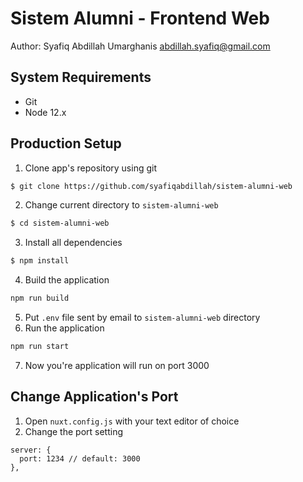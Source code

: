 # Sistem Alumni - Frontend Web
Author: Syafiq Abdillah Umarghanis abdillah.syafiq@gmail.com
## System Requirements
- Git
- Node 12.x
## Production Setup

1. Clone app's repository using git
``` bash
$ git clone https://github.com/syafiqabdillah/sistem-alumni-web
```
2. Change current directory to `sistem-alumni-web`
``` bash
$ cd sistem-alumni-web
``` 
3. Install all dependencies 
``` bash
$ npm install
```
4. Build the application
``` bash
npm run build 
```
5. Put `.env` file sent by email to `sistem-alumni-web` directory
6. Run the application
``` bash
npm run start
```
7. Now you're application will run on port 3000
## Change Application's Port
1. Open `nuxt.config.js` with your text editor of choice 
2. Change the port setting 
```
server: {
  port: 1234 // default: 3000
},
```